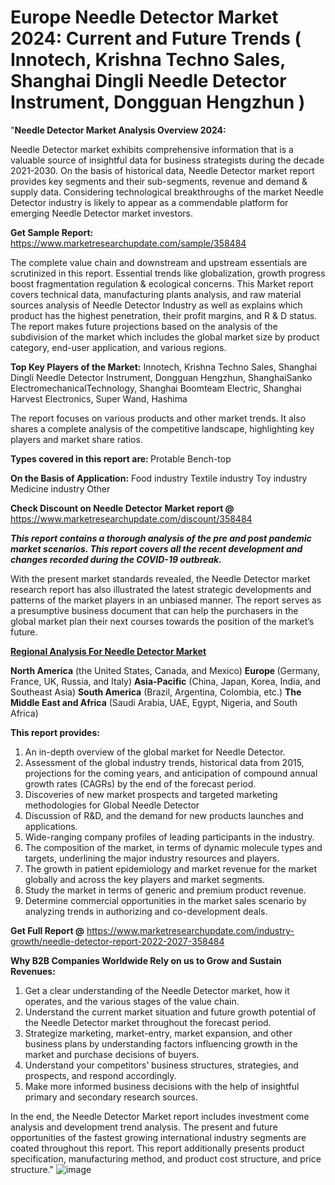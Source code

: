 # Europe Needle Detector Market 2024: Current and Future Trends ( Innotech, Krishna Techno Sales, Shanghai Dingli Needle Detector Instrument, Dongguan Hengzhun )
"<strong>Needle Detector Market Analysis Overview 2024:</strong>

Needle Detector market exhibits comprehensive information that is a valuable source of insightful data for business strategists during the decade 2021-2030. On the basis of historical data, Needle Detector market report provides key segments and their sub-segments, revenue and demand &amp; supply data. Considering technological breakthroughs of the market Needle Detector industry is likely to appear as a commendable platform for emerging Needle Detector market investors.

<strong>Get Sample Report:</strong> <a href=https://www.marketresearchupdate.com/sample/358484>https://www.marketresearchupdate.com/sample/358484</a>

The complete value chain and downstream and upstream essentials are scrutinized in this report. Essential trends like globalization, growth progress boost fragmentation regulation &amp; ecological concerns. This Market report covers technical data, manufacturing plants analysis, and raw material sources analysis of Needle Detector Industry as well as explains which product has the highest penetration, their profit margins, and R &amp; D status. The report makes future projections based on the analysis of the subdivision of the market which includes the global market size by product category, end-user application, and various regions.

<strong>Top Key Players of the Market:</strong>
Innotech, Krishna Techno Sales, Shanghai Dingli Needle Detector Instrument, Dongguan Hengzhun, ShanghaiSanko ElectromechanicalTechnology, Shanghai Boomteam Electric, Shanghai Harvest Electronics, Super Wand, Hashima

The report focuses on various products and other market trends. It also shares a complete analysis of the competitive landscape, highlighting key players and market share ratios.

<strong>Types covered in this report are: </strong>
Protable
Bench-top

<strong>On the Basis of Application:</strong>
Food industry
Textile industry
Toy industry
Medicine industry
Other

<strong>Check Discount on Needle Detector Market report @</strong> <a href=https://www.marketresearchupdate.com/discount/358484>https://www.marketresearchupdate.com/discount/358484</a>

<em><strong>This report contains a thorough analysis of the pre and post pandemic market scenarios. This report covers all the recent development and changes recorded during the COVID-19 outbreak.</strong></em>

With the present market standards revealed, the Needle Detector market research report has also illustrated the latest strategic developments and patterns of the market players in an unbiased manner. The report serves as a presumptive business document that can help the purchasers in the global market plan their next courses towards the position of the market’s future.

<strong><u><b>Regional Analysis For Needle Detector Market</b></u></strong>

<strong><b>North America</b></strong> (the United States, Canada, and Mexico)
<strong><b>Europe </b></strong>(Germany, France, UK, Russia, and Italy)
<strong><b>Asia-Pacific</b></strong> (China, Japan, Korea, India, and Southeast Asia)
<strong><b>South America</b></strong> (Brazil, Argentina, Colombia, etc.)
<strong><b>The Middle East and Africa</b></strong> (Saudi Arabia, UAE, Egypt, Nigeria, and South Africa)

<strong>This report provides:</strong>

1) An in-depth overview of the global market for Needle Detector.
2) Assessment of the global industry trends, historical data from 2015, projections for the coming years, and anticipation of compound annual growth rates (CAGRs) by the end of the forecast period.
3) Discoveries of new market prospects and targeted marketing methodologies for Global Needle Detector
4) Discussion of R&amp;D, and the demand for new products launches and applications.
5) Wide-ranging company profiles of leading participants in the industry.
6) The composition of the market, in terms of dynamic molecule types and targets, underlining the major industry resources and players.
7) The growth in patient epidemiology and market revenue for the market globally and across the key players and market segments.
8) Study the market in terms of generic and premium product revenue.
9) Determine commercial opportunities in the market sales scenario by analyzing trends in authorizing and co-development deals.

<strong>Get Full Report @</strong> <a href=https://www.marketresearchupdate.com/industry-growth/needle-detector-report-2022-2027-358484>https://www.marketresearchupdate.com/industry-growth/needle-detector-report-2022-2027-358484</a>

<strong>Why B2B Companies Worldwide Rely on us to Grow and Sustain Revenues:</strong>

1) Get a clear understanding of the Needle Detector market, how it operates, and the various stages of the value chain.
2) Understand the current market situation and future growth potential of the Needle Detector market throughout the forecast period.
3) Strategize marketing, market-entry, market expansion, and other business plans by understanding factors influencing growth in the market and purchase decisions of buyers.
4) Understand your competitors’ business structures, strategies, and prospects, and respond accordingly.
5) Make more informed business decisions with the help of insightful primary and secondary research sources.

In the end, the Needle Detector Market report includes investment come analysis and development trend analysis. The present and future opportunities of the fastest growing international industry segments are coated throughout this report. This report additionally presents product specification, manufacturing method, and product cost structure, and price structure."
![image](https://github.com/johnrobertjr/Market-Research-Update/assets/154120476/7c467463-4b09-4102-b0c9-468fc5919abe)

